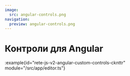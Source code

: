 ```yaml
---
image:
  src: angular-controls.png
navigation:
  preview: angular-controls.png
---
```


# Контроли для Angular

:example{id="rete-js-v2-angular-custom-controls-cknttr" module="/src/app/editor.ts"}
